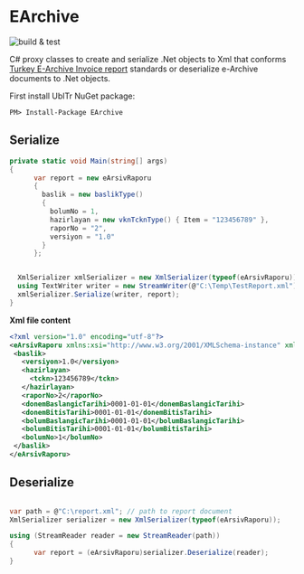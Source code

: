 # EArchive
![build & test](https://github.com/hkutluay/EArchive/workflows/build%20&%20test/badge.svg)

C# proxy classes to create and serialize .Net objects to Xml that conforms [Turkey E-Archive Invoice report](https://ebelge.gib.gov.tr/earsivmevzuat.html) standards or deserialize e-Archive documents to .Net objects.

First install UblTr NuGet package:
```
PM> Install-Package EArchive
```

## Serialize
```csharp
private static void Main(string[] args)
{
      var report = new eArsivRaporu
      {
        baslik = new baslikType()
        {
          bolumNo = 1,
          hazirlayan = new vknTcknType() { Item = "123456789" },
          raporNo = "2",
          versiyon = "1.0"
        }
      };


  XmlSerializer xmlSerializer = new XmlSerializer(typeof(eArsivRaporu));
  using TextWriter writer = new StreamWriter(@"C:\Temp\TestReport.xml"); //path to document
  xmlSerializer.Serialize(writer, report);
}

 ```
 
**Xml file content**
 ```xml
<?xml version="1.0" encoding="utf-8"?>
<eArsivRaporu xmlns:xsi="http://www.w3.org/2001/XMLSchema-instance" xmlns:xsd="http://www.w3.org/2001/XMLSchema" xmlns="http://earsiv.efatura.gov.tr">
  <baslik>
    <versiyon>1.0</versiyon>
    <hazirlayan>
      <tckn>123456789</tckn>
    </hazirlayan>
    <raporNo>2</raporNo>
    <donemBaslangicTarihi>0001-01-01</donemBaslangicTarihi>
    <donemBitisTarihi>0001-01-01</donemBitisTarihi>
    <bolumBaslangicTarihi>0001-01-01</bolumBaslangicTarihi>
    <bolumBitisTarihi>0001-01-01</bolumBitisTarihi>
    <bolumNo>1</bolumNo>
  </baslik>
</eArsivRaporu>
 ```

## Deserialize
```csharp

var path = @"C:\report.xml"; // path to report document
XmlSerializer serializer = new XmlSerializer(typeof(eArsivRaporu));

using (StreamReader reader = new StreamReader(path))
{
      var report = (eArsivRaporu)serializer.Deserialize(reader);
}
 ```
 
